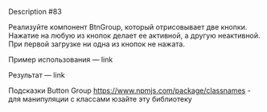 Description #83

Реализуйте компонент BtnGroup, который отрисовывает две кнопки. Нажатие на любую из кнопок делает ее активной, а другую неактивной. При первой загрузке ни одна из кнопок не нажата.

Пример использования — link

Результат — link

Подсказки
Button Group
https://www.npmjs.com/package/classnames - для манипуляции с классами юзайте эту библиотеку